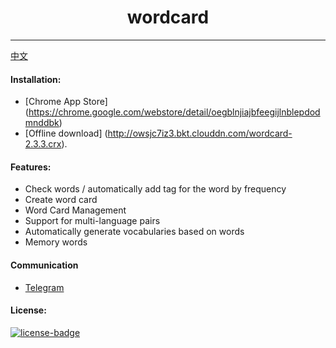 <p align="center"></p>
<h1 align="center">wordcard</h1>

***
[中文](./doc/README_CN.md)

#### Installation:
- [Chrome App Store] (https://chrome.google.com/webstore/detail/oegblnjiajbfeegijlnblepdodmnddbk)
- [Offline download] (http://owsjc7iz3.bkt.clouddn.com/wordcard-2.3.3.crx).

#### Features:
+ Check words / automatically add tag for the word by frequency
+ Create word card
+ Word Card Management
+ Support for multi-language pairs
+ Automatically generate vocabularies based on words
+ Memory words

#### Communication
+ [Telegram](https://t.me/okwordcard)

#### License:
[![license-badge]][license-link]

<!-- Link -->
[version-badge]:    https://img.shields.io/badge/lastest_version-2.3.3-blue.svg
[version-link]:     https://github.com/solobat/wordcard
[chrome-badge]:     https://img.shields.io/badge/download-_chrome_webstore-brightgreen.svg
[chrome-link]:      https://chrome.google.com/webstore/detail/oegblnjiajbfeegijlnblepdodmnddbk
[offline-badge]:    https://img.shields.io/badge/download-_crx-brightgreen.svg
[offline-link]:     http://owsjc7iz3.bkt.clouddn.com/wordcard-2.3.3.crx
[license-badge]:    https://img.shields.io/github/license/mashape/apistatus.svg
[license-link]:     https://opensource.org/licenses/MIT
